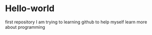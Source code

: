 # Hello-world
first repository
I am trying to learning github to help myself learn more about programming
